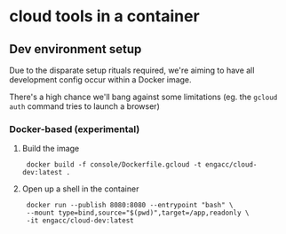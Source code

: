 # cloud tools in a container

## Dev environment setup

Due to the disparate setup rituals required, we're aiming to have all development config occur within a Docker image.

There's a high chance we'll bang against some limitations (eg. the `gcloud auth` command tries to launch a browser)

### Docker-based (experimental)

1. Build the image 

        docker build -f console/Dockerfile.gcloud -t engacc/cloud-dev:latest .

1. Open up a shell in the container

        docker run --publish 8080:8080 --entrypoint "bash" \
        --mount type=bind,source="$(pwd)",target=/app,readonly \
        -it engacc/cloud-dev:latest